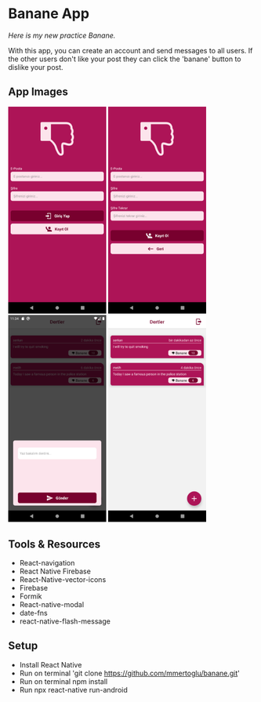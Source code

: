 # Banane App

*Here is my new practice Banane.*

With this app, you can create an account and send messages to all users. If the other users don't like your post they can click the 'banane' button to dislike your post.

## App Images 
<img src="https://github.com/mmertoglu/banane/blob/master/Banane/src/assets/screenshots/Login.png" width="200" /> <img src="https://github.com/mmertoglu/banane/blob/master/Banane/src/assets/screenshots/SignUp.png" width="200" /> 
<img src="https://github.com/mmertoglu/banane/blob/master/Banane/src/assets/screenshots/text.png" width="200" />   <img src="https://github.com/mmertoglu/banane/blob/master/Banane/src/assets/screenshots/messages.png" width="200" /> 


## Tools & Resources
* React-navigation
* React Native Firebase
* React-Native-vector-icons
* Firebase
* Formik
* React-native-modal
* date-fns
* react-native-flash-message

## Setup
* Install React Native
* Run on terminal 'git clone https://github.com/mmertoglu/banane.git'
* Run on terminal npm install
* Run npx react-native run-android
